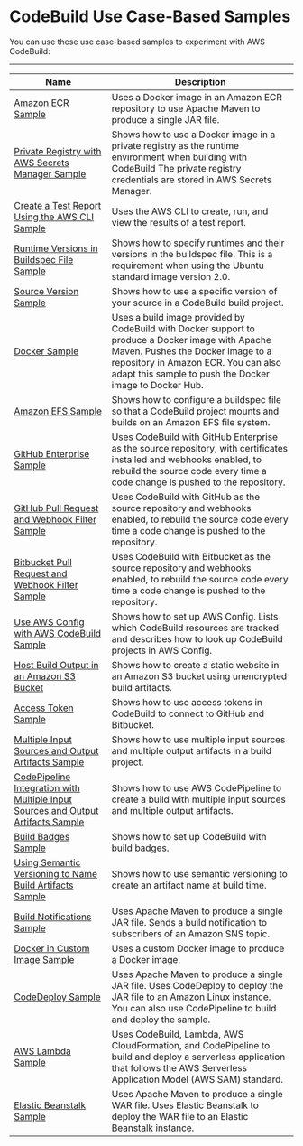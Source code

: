 # CodeBuild Use Case\-Based Samples<a name="use-case-based-samples"></a>

You can use these use case\-based samples to experiment with AWS CodeBuild:


****  

| Name | Description | 
| --- | --- | 
| [Amazon ECR Sample](sample-ecr.md) | Uses a Docker image in an Amazon ECR repository to use Apache Maven to produce a single JAR file\. | 
| [Private Registry with AWS Secrets Manager Sample](sample-private-registry.md) | Shows how to use a Docker image in a private registry as the runtime environment when building with CodeBuild The private registry credentials are stored in AWS Secrets Manager\. | 
| [Create a Test Report Using the AWS CLI Sample](sample-test-report-cli.md) | Uses the AWS CLI to create, run, and view the results of a test report\. | 
| [ Runtime Versions in Buildspec File Sample ](sample-runtime-versions.md) | Shows how to specify runtimes and their versions in the buildspec file\. This is a requirement when using the Ubuntu standard image version 2\.0\. | 
| [Source Version Sample](sample-source-version.md) | Shows how to use a specific version of your source in a CodeBuild build project\. | 
| [Docker Sample](sample-docker.md) | Uses a build image provided by CodeBuild with Docker support to produce a Docker image with Apache Maven\. Pushes the Docker image to a repository in Amazon ECR\. You can also adapt this sample to push the Docker image to Docker Hub\. | 
| [Amazon EFS Sample](sample-efs.md) | Shows how to configure a buildspec file so that a CodeBuild project mounts and builds on an Amazon EFS file system\. | 
| [GitHub Enterprise Sample](sample-github-enterprise.md) | Uses CodeBuild with GitHub Enterprise as the source repository, with certificates installed and webhooks enabled, to rebuild the source code every time a code change is pushed to the repository\. | 
| [GitHub Pull Request and Webhook Filter Sample](sample-github-pull-request.md) | Uses CodeBuild with GitHub as the source repository and webhooks enabled, to rebuild the source code every time a code change is pushed to the repository\. | 
| [Bitbucket Pull Request and Webhook Filter Sample](sample-bitbucket-pull-request.md) | Uses CodeBuild with Bitbucket as the source repository and webhooks enabled, to rebuild the source code every time a code change is pushed to the repository\. | 
| [Use AWS Config with AWS CodeBuild Sample](how-to-integrate-config.md) | Shows how to set up AWS Config\. Lists which CodeBuild resources are tracked and describes how to look up CodeBuild projects in AWS Config\. | 
| [ Host Build Output in an Amazon S3 Bucket ](sample-disable-artifact-encryption.md) | Shows how to create a static website in an Amazon S3 bucket using unencrypted build artifacts\. | 
| [ Access Token Sample ](sample-access-tokens.md) |  Shows how to use access tokens in CodeBuild to connect to GitHub and Bitbucket\. | 
| [ Multiple Input Sources and Output Artifacts Sample ](sample-multi-in-out.md) |  Shows how to use multiple input sources and multiple output artifacts in a build project\.  | 
| [ CodePipeline Integration with Multiple Input Sources and Output Artifacts Sample ](sample-pipeline-multi-input-output.md) |  Shows how to use AWS CodePipeline to create a build with multiple input sources and multiple output artifacts\.  | 
| [Build Badges Sample](sample-build-badges.md) | Shows how to set up CodeBuild with build badges\. | 
| [Using Semantic Versioning to Name Build Artifacts Sample](sample-buildspec-artifact-naming.md) | Shows how to use semantic versioning to create an artifact name at build time\. | 
| [Build Notifications Sample](sample-build-notifications.md) | Uses Apache Maven to produce a single JAR file\. Sends a build notification to subscribers of an Amazon SNS topic\. | 
| [Docker in Custom Image Sample](sample-docker-custom-image.md) | Uses a custom Docker image to produce a Docker image\. | 
| [CodeDeploy Sample](sample-codedeploy.md) | Uses Apache Maven to produce a single JAR file\. Uses CodeDeploy to deploy the JAR file to an Amazon Linux instance\. You can also use CodePipeline to build and deploy the sample\. | 
| [AWS Lambda Sample](sample-lambda.md) | Uses CodeBuild, Lambda, AWS CloudFormation, and CodePipeline to build and deploy a serverless application that follows the AWS Serverless Application Model \(AWS SAM\) standard\. | 
| [Elastic Beanstalk Sample](sample-elastic-beanstalk.md) | Uses Apache Maven to produce a single WAR file\. Uses Elastic Beanstalk to deploy the WAR file to an Elastic Beanstalk instance\. | 